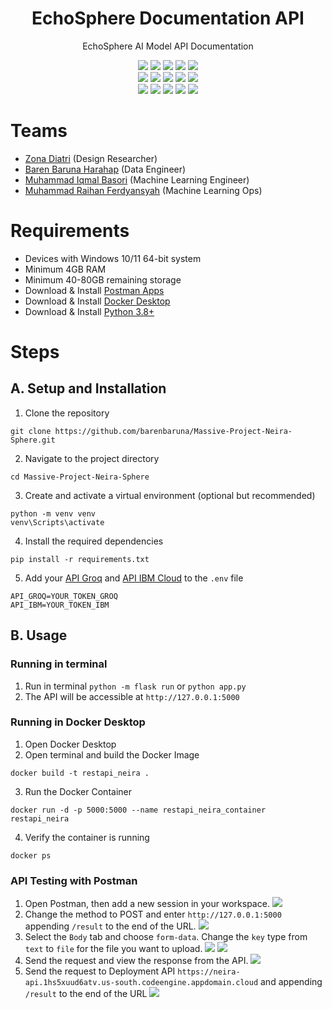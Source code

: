 <h1 align="center"> EchoSphere Documentation API</h1>
<p align="center"> EchoSphere AI Model API Documentation </p>

<div align="center">
<img src="https://img.shields.io/badge/Python-3776AB.svg?style=for-the-badge&logo=Python&logoColor=white">
<img src="https://img.shields.io/badge/flask-%23000.svg?style=for-the-badge&logo=flask&logoColor=white">
<img src="https://img.shields.io/badge/Jupyter-F37626.svg?style=for-the-badge&logo=Jupyter&logoColor=white">
<img src="https://img.shields.io/badge/TensorFlow-FF6F00.svg?style=for-the-badge&logo=TensorFlow&logoColor=white">
<img src="https://img.shields.io/badge/Keras-D00000.svg?style=for-the-badge&logo=Keras&logoColor=white"><br>
<img src="https://img.shields.io/badge/pandas-%23150458.svg?style=for-the-badge&logo=pandas&logoColor=white">
<img src="https://img.shields.io/badge/numpy-%23013243.svg?style=for-the-badge&logo=numpy&logoColor=white">
<img src="https://img.shields.io/badge/scikitlearn-F7931E.svg?style=for-the-badge&logo=scikit-learn&logoColor=white">
<img src="https://img.shields.io/badge/OpenCV-5C3EE8.svg?style=for-the-badge&logo=OpenCV&logoColor=white">
<img src="https://img.shields.io/badge/Plotly-3F4F75.svg?style=for-the-badge&logo=Plotly&logoColor=white"><br>
<img src="https://img.shields.io/badge/Kaggle-035a7d?style=for-the-badge&logo=kaggle&logoColor=white">
<img src="https://img.shields.io/badge/docker-%230db7ed.svg?style=for-the-badge&logo=docker&logoColor=white">
<img src="https://img.shields.io/badge/IBM-052FAD.svg?style=for-the-badge&logo=IBM&logoColor=white">
<img src="https://img.shields.io/badge/IBM%20Cloud-1261FE.svg?style=for-the-badge&logo=IBM-Cloud&logoColor=white">
<img src="https://img.shields.io/badge/IBM%20Watson-BE95FF.svg?style=for-the-badge&logo=IBM-Watson&logoColor=white">
</div>

# Teams
- [Zona Diatri](https://www.linkedin.com/in/zona-diatri-1275a0222/) (Design Researcher) 
- [Baren Baruna Harahap](https://www.linkedin.com/in/barenbarunaharahap/) (Data Engineer)
- [Muhammad Iqmal Basori](https://www.linkedin.com/in/muhammad-iqmal-basori-b6017128a/) (Machine Learning Engineer)
- [Muhammad Raihan Ferdyansyah](https://www.linkedin.com/in/muhammad-raihan-ferdyansyah/) (Machine Learning Ops)


# Requirements
- Devices with Windows 10/11 64-bit system
- Minimum 4GB RAM
- Minimum 40-80GB remaining storage
- Download & Install [Postman Apps](https://www.postman.com/downloads/)
- Download & Install [Docker Desktop](https://www.docker.com/products/docker-desktop/)
- Download & Install [Python 3.8+](https://www.python.org/downloads/)


# Steps
## A. Setup and Installation
1. Clone the repository
```
git clone https://github.com/barenbaruna/Massive-Project-Neira-Sphere.git
```
2. Navigate to the project directory
```
cd Massive-Project-Neira-Sphere
```
3. Create and activate a virtual environment (optional but recommended)
```
python -m venv venv
venv\Scripts\activate
```
4. Install the required dependencies
```
pip install -r requirements.txt
```
5. Add your [API Groq](https://console.groq.com/keys) and [API IBM Cloud](https://cloud.ibm.com/iam/apikeys) to the `.env` file
```
API_GROQ=YOUR_TOKEN_GROQ
API_IBM=YOUR_TOKEN_IBM
```

## B. Usage
### Running in terminal
1. Run in terminal `python -m flask run` or `python app.py`
2. The API will be accessible at `http://127.0.0.1:5000`

### Running in Docker Desktop
1. Open Docker Desktop
2. Open terminal and build the Docker Image
```
docker build -t restapi_neira .
```
3. Run the Docker Container
```
docker run -d -p 5000:5000 --name restapi_neira_container restapi_neira
```
4. Verify the container is running
```
docker ps
```

### API Testing with Postman
1. Open Postman, then add a new session in your workspace.
   ![](https://i.imgur.com/gDbWIW1.png)
2. Change the method to POST and enter `http://127.0.0.1:5000` appending `/result` to the end of the URL.
   ![](https://i.imgur.com/ClL1StD.png)
3. Select the `Body` tab and choose `form-data`. Change the `key` type from `text` to `file` for the file you want to upload.
   ![](https://i.imgur.com/9ykMx3E.png)
   ![](https://i.imgur.com/BZI6fIh.png)
4. Send the request and view the response from the API.
   ![](https://i.imgur.com/xprYr4U.png)
5. Send the request to Deployment API `https://neira-api.1hs5xuud6atv.us-south.codeengine.appdomain.cloud` and appending `/result` to the end of the URL
   ![](https://i.imgur.com/7YZjoXW.png)
